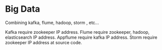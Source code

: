 Big Data
========
Combining kafka, flume, hadoop, storm , etc...

Kafka require zookeeper IP address.
Flume require zookeeper, hadoop, elasticsearch IP address.
Appflume require kafka IP address.
Storm require zookeeper IP address at source code.
